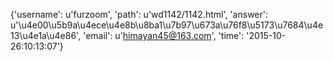 {'username': u'furzoom', 'path': u'wd1142/1142.html', 'answer': u'\u4e00\u5b9a\u4ece\u4e8b\u8ba1\u7b97\u673a\u76f8\u5173\u7684\u4e13\u4e1a\u4e86', 'email': u'himayan45@163.com', 'time': '2015-10-26:10:13:07'}